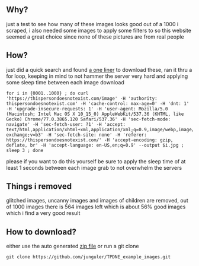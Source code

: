## Why?
just a test to see how many of these images looks good out of a 1000 i scraped, i also needed some images to apply some filters to so this website seemed a great choice since none of these pictures are from real people

## How?
just did a quick search and found [a one liner](https://stackoverflow.com/questions/55068704/curl-from-thispersondoesnotexist-com-fails-with-empty-result/58511689#58511689) to download these, ran it thru a for loop, keeping in mind to not hammer the server very hard and applying some sleep time between each image download
```
for i in {0001..1000} ; do curl 'https://thispersondoesnotexist.com/image' -H 'authority: thispersondoesnotexist.com' -H 'cache-control: max-age=0' -H 'dnt: 1' -H 'upgrade-insecure-requests: 1' -H 'user-agent: Mozilla/5.0 (Macintosh; Intel Mac OS X 10_15_0) AppleWebKit/537.36 (KHTML, like Gecko) Chrome/77.0.3865.120 Safari/537.36' -H 'sec-fetch-mode: navigate' -H 'sec-fetch-user: ?1' -H 'accept: text/html,application/xhtml+xml,application/xml;q=0.9,image/webp,image/apng,*/*;q=0.8,application/signed-exchange;v=b3' -H 'sec-fetch-site: none' -H 'referer: https://thispersondoesnotexist.com/' -H 'accept-encoding: gzip, deflate, br' -H 'accept-language: en-US,en;q=0.9' --output $i.jpg ; sleep 3 ; done
```
please if you want to do this yourself be sure to apply the sleep time of at least 1 seconds between each image grab to not overwhelm the servers

## Things i removed
glitched images, uncanny images and images of children are removed, out of 1000 images there is 564 images left which is about 56% good images which i find a very good result

## How to download?
either use the auto generated [zip file](https://github.com/junguler/TPDNE_example_images/archive/refs/heads/main.zip) or run a git clone
```
git clone https://github.com/junguler/TPDNE_example_images.git
```
